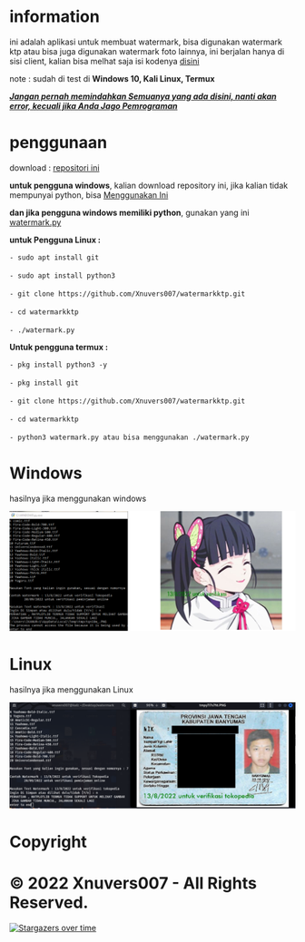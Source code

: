 # information

ini adalah aplikasi untuk membuat watermark, bisa digunakan watermark ktp atau bisa juga digunakan watermark foto lainnya, ini berjalan hanya di sisi client, kalian bisa melhat saja isi kodenya [disini](./watermark.py)

note : sudah di test di <b>Windows 10, Kali Linux, Termux</b>

<b><i><u> Jangan pernah memindahkan Semuanya yang ada disini, nanti akan error, kecuali jika Anda Jago Pemrograman </u></i></b>

# penggunaan

download : [repositori ini](https://github.com/Xnuvers007/watermarkktp/archive/refs/heads/master.zip)

<b>untuk pengguna windows</b>, kalian download repository ini, jika kalian tidak mempunyai python, bisa [Menggunakan Ini](./Watermark.exe)

<b>dan jika pengguna windows memiliki python</b>, gunakan yang ini [watermark.py](./watermark.py)

<b>untuk Pengguna Linux : </b>

    - sudo apt install git
    
    - sudo apt install python3
    
    - git clone https://github.com/Xnuvers007/watermarkktp.git
    
    - cd watermarkktp
    
    - ./watermark.py

<b>Untuk pengguna termux : </b>
    
    - pkg install python3 -y
    
    - pkg install git
    
    - git clone https://github.com/Xnuvers007/watermarkktp.git
    
    - cd watermarkktp
    
    - python3 watermark.py atau bisa menggunakan ./watermark.py

# Windows

hasilnya jika menggunakan windows

![Images](./images/gambarwatermark.png "Windows")

# Linux

hasilnya jika menggunakan Linux

![Images](./images/watermarklinux.png "Linux")

# Copyright

<h1> © 2022 Xnuvers007 - All Rights Reserved. </h1>

[![Stargazers over time](https://starchart.cc/Xnuvers007/watermarkktp.svg)](https://starchart.cc/Xnuvers007/watermarkktp)
